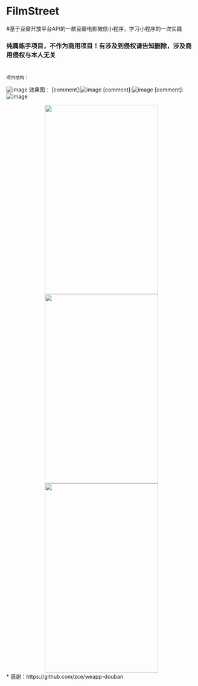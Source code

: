 # FilmStreet
#基于豆瓣开放平台API的一款豆瓣电影微信小程序，学习小程序的一次实践
### 纯属练手项目，不作为商用项目！有涉及到侵权请告知删除，涉及商用侵权与本人无关
#
```
项目结构：
```
![image](https://github.com/YouriZhang/imagefolder/blob/master/wx-project.png)
效果图：
[comment]:![image](https://github.com/YouriZhang/imagefolder/blob/master/a1.png)
[comment]:![image](https://github.com/YouriZhang/imagefolder/blob/master/a2.png)
[comment]:![image](https://github.com/YouriZhang/imagefolder/blob/master/a3.png)
<div align="center">
   <img src="https://github.com/YouriZhang/imagefolder/blob/master/a1.png" width="300" height="500">
   <img src="https://github.com/YouriZhang/imagefolder/blob/master/a2.png" width="300" height="500">
   <img src="https://github.com/YouriZhang/imagefolder/blob/master/a3.png" width="300" height="500">
</div>  
* 感谢：https://github.com/zce/weapp-douban
